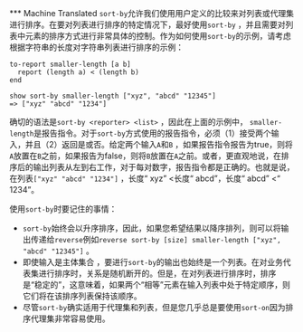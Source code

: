 ﻿*** Machine Translated
`sort-by`允许我们使用用户定义的比较来对列表或代理集进行排序。在要对列表进行排序的特定情况下，最好使用`sort-by` ，并且需要对列表中元素的排序方式进行非常具体的控制。作为如何使用`sort-by`的示例，请考虑根据字符串的长度对字符串列表进行排序的示例：



```
to-report smaller-length [a b]
  report (length a) < (length b)
end

show sort-by smaller-length ["xyz", "abcd" "12345"]
=> ["xyz" "abcd" "1234"]
```


确切的语法是`sort-by <reporter> <list>` ，因此在上面的示例中， `smaller-length`是报告指令。对于`sort-by`方式使用的报告指令，必须（1）接受两个输入，并且（2）返回是或否。给定两个输入`A`和`B` ，如果报告指令报告为true，则将`A`放置在`B`之前，如果报告为false，则将`B`放置在`A`之前。或者，更直观地说，在排序后的输出列表从左到右工作，对于每对数字，报告指令都是正确的。也就是说，在列表`["xyz" "abcd" "1234"]` ，长度“ xyz” &lt;长度“ abcd”，长度“ abcd” &lt;“ 1234”。

使用`sort-by`时要记住的事情：

- `sort-by`始终会以升序排序，因此，如果您希望结果以降序排列，则可以将输出传递给`reverse`例如`reverse sort-by [size] smaller-length ["xyz", "abcd" "12345"]` 。
- 即使输入是主体集合 ，要进行`sort-by`的输出也始终是一个列表。在对业务代表集进行排序时，关系是随机断开的。但是，在对列表进行排序时，排序是“稳定的”，这意味着，如果两个“相等”元素在输入列表中处于特定顺序，则它们将在该排序列表保持该顺序。
- 尽管`sort-by`确实适用于代理集和列表，但是您几乎总是要使用`sort-on`因为排序代理集非常容易使用。